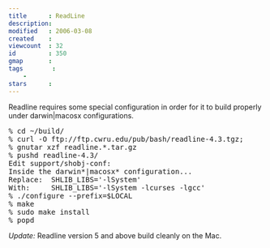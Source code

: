 ```yaml
---
title      : ReadLine
description: 
modified   : 2006-03-08
created    : 
viewcount  : 32
id         : 350
gmap       : 
tags        :
    - 
stars      : 
---
```


Readline requires some special configuration in order for it to build properly under darwin|macosx configurations.
<pre class="brush: Bash">
% cd ~/build/
% curl -O ftp://ftp.cwru.edu/pub/bash/readline-4.3.tgz;
% gnutar xzf readline.*.tar.gz
% pushd readline-4.3/
Edit support/shobj-conf:
Inside the darwin*|macosx* configuration...
Replace:  SHLIB_LIBS='-lSystem'
With:     SHLIB_LIBS='-lSystem -lcurses -lgcc'
% ./configure --prefix=$LOCAL
% make
% sudo make install
% popd
</pre>

*Update:* Readline version 5 and above build cleanly on the Mac.

